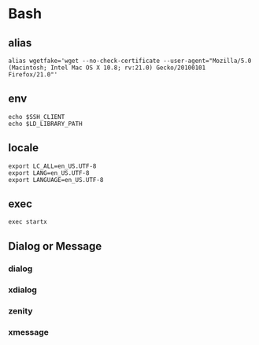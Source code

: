 # Bash

## alias
    alias wgetfake='wget --no-check-certificate --user-agent="Mozilla/5.0 (Macintosh; Intel Mac OS X 10.8; rv:21.0) Gecko/20100101 Firefox/21.0"'

## env
    echo $SSH_CLIENT
    echo $LD_LIBRARY_PATH

## locale
    export LC_ALL=en_US.UTF-8
    export LANG=en_US.UTF-8
    export LANGUAGE=en_US.UTF-8

## exec
    exec startx

## Dialog or Message
### dialog

### xdialog

### zenity

### xmessage
    
